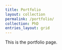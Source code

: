 ```yaml
---
title: Portfolio
layout: collection
permalink: /portfolio/
collection: PhD
entries_layout: grid
---
```


This is the portfolio page.
